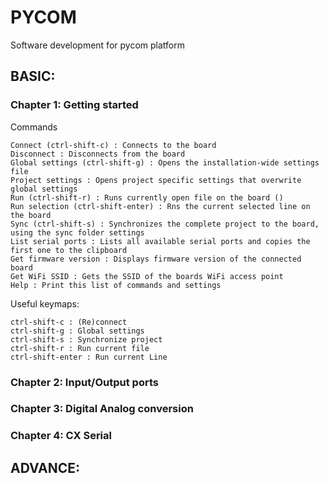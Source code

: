 # PYCOM
Software development for pycom platform
## BASIC:

### Chapter 1: Getting started
Commands
```
Connect (ctrl-shift-c) : Connects to the board
Disconnect : Disconnects from the board
Global settings (ctrl-shift-g) : Opens the installation-wide settings file
Project settings : Opens project specific settings that overwrite global settings
Run (ctrl-shift-r) : Runs currently open file on the board ()
Run selection (ctrl-shift-enter) : Rns the current selected line on the board
Sync (ctrl-shift-s) : Synchronizes the complete project to the board, using the sync folder settings
List serial ports : Lists all available serial ports and copies the first one to the clipboard
Get firmware version : Displays firmware version of the connected board
Get WiFi SSID : Gets the SSID of the boards WiFi access point
Help : Print this list of commands and settings
```

Useful keymaps:
```
ctrl-shift-c : (Re)connect
ctrl-shift-g : Global settings
ctrl-shift-s : Synchronize project
ctrl-shift-r : Run current file
ctrl-shift-enter : Run current Line
```

### Chapter 2: Input/Output ports
### Chapter 3: Digital Analog conversion
### Chapter 4: CX Serial
## ADVANCE:

